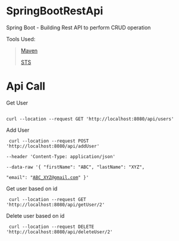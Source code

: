 # SpringBootRestApi
Spring Boot - Building Rest API to perform CRUD operation

Tools Used:
<blockquote>
<p><a href="https://maven.apache.org/">Maven </a></p>
<p><a href="https://spring.io/tools">STS </a></p>  
</blockquote>


# Api Call
<P>
Get User<p>
<code>
curl --location --request GET 'http://localhost:8080/api/users'
</code>

Add User<p>
<code>
curl --location --request POST 'http://localhost:8080/api/addUser' \
--header 'Content-Type: application/json' \
--data-raw '{ 
    "firstName": "ABC",
    "lastName": "XYZ",    
    "email": "ABC_XYZ@gmail.com"
}'
</code>

Get user based on id<p>
<code>
curl --location --request GET 'http://localhost:8080/api/getUser/2'
</code>

Delete user based on id<p>
<code>
curl --location --request DELETE 'http://localhost:8080/api/deleteUser/2'
</code>
</p>
